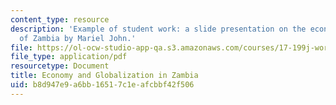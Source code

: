 ```yaml
---
content_type: resource
description: 'Example of student work: a slide presentation on the economy and globalization
  of Zambia by Mariel John.'
file: https://ol-ocw-studio-app-qa.s3.amazonaws.com/courses/17-199j-working-in-a-global-economy-fall-2005/b8d947e9a6bb16517c1eafcbbf42f506_EconomyandGlobalizationinZambiapresentation.pdf
file_type: application/pdf
resourcetype: Document
title: Economy and Globalization in Zambia
uid: b8d947e9-a6bb-1651-7c1e-afcbbf42f506
---
```


